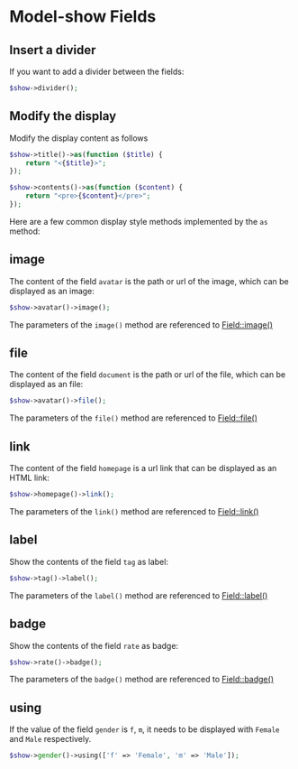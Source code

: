 # Model-show Fields

## Insert a divider

If you want to add a divider between the fields:
```php
$show->divider();
```

## Modify the display

Modify the display content as follows
```php
$show->title()->as(function ($title) {
    return "<{$title}>";
});

$show->contents()->as(function ($content) {
    return "<pre>{$content}</pre>";
});
```

Here are a few common display style methods implemented by the `as` method:

## image

The content of the field `avatar` is the path or url of the image, which can be displayed as an image:

```php
$show->avatar()->image();
```
The parameters of the `image()` method are referenced to [Field::image()](https://github.com/z-song/laravel-admin/blob/master/src/Show/Field.php#L193)

## file

The content of the field `document` is the path or url of the file, which can be displayed as an file:

```php
$show->avatar()->file();
```
The parameters of the `file()` method are referenced to [Field::file()](https://github.com/z-song/laravel-admin/blob/master/src/Show/Field.php#L216)

## link

The content of the field `homepage` is a url link that can be displayed as an HTML link:
```php
$show->homepage()->link();
```
The parameters of the `link()` method are referenced to [Field::link()](https://github.com/z-song/laravel-admin/blob/master/src/Show/Field.php#L266)

## label

Show the contents of the field `tag` as label:
```php
$show->tag()->label();
```
The parameters of the `label()` method are referenced to [Field::label()](https://github.com/z-song/laravel-admin/blob/master/src/Show/Field.php#L282)

## badge

Show the contents of the field `rate` as badge:
```php
$show->rate()->badge();
```
The parameters of the `badge()` method are referenced to [Field::badge()](https://github.com/z-song/laravel-admin/blob/master/src/Show/Field.php#L302)

## using

If the value of the field `gender` is `f`, `m`, it needs to be displayed with `Female` and `Male` respectively.

```php
$show->gender()->using(['f' => 'Female', 'm' => 'Male']);
```